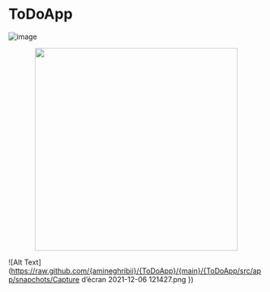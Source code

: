 # ToDoApp
![image]({https://cdn.pixabay.com/photo/2015/04/23/22/00/tree-736885__480.jpg})
<div align="center">
    <img src="https://cdn.pixabay.com/photo/2015/04/23/22/00/tree-736885__480.jpg" width="400px"</img> 
</div>

![Alt Text](https://raw.github.com/{amineghribii}/{ToDoApp}/{main}/{ToDoApp/src/app/snapchots/Capture d’écran 2021-12-06 121427.png
})
